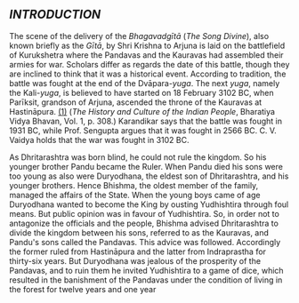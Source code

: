 ## *INTRODUCTION*

The scene of the delivery of the *Bhagavadgītā* (*The Song Divine*), also known briefly as the *Gītā*, by Shri Krishna to Arjuna is laid on the battlefield of Kurukshetra where the Pandavas and the Kauravas had assembled their armies for war. Scholars differ as regards the date of this battle, though they are inclined to think that it was a historical event. According to tradition, the battle was fought at the end of the Dvāpara-*yuga*. The next *yuga*, namely the Kali-*yuga*, is believed to have started on 18 February 3102 BC, when Parīksit, grandson of Arjuna, ascended the throne of the Kauravas at Hastināpura. [\(1\)](#page--1-0) (*The History and Culture of the Indian People*, Bharatiya Vidya Bhavan, Vol. 1, p. 308.) Karandikar says that the battle was fought in 1931 BC, while Prof. Sengupta argues that it was fought in 2566 BC. C. V. Vaidya holds that the war was fought in 3102 BC.

As Dhritarashtra was born blind, he could not rule the kingdom. So his younger brother Pandu became the Ruler. When Pandu died his sons were too young as also were Duryodhana, the eldest son of Dhritarashtra, and his younger brothers. Hence Bhishma, the oldest member of the family, managed the affairs of the State. When the young boys came of age Duryodhana wanted to become the King by ousting Yudhishtira through foul means. But public opinion was in favour of Yudhishtira. So, in order not to antagonize the officials and the people, Bhishma advised Dhritarashtra to divide the kingdom between his sons, referred to as the Kauravas, and Pandu's sons called the Pandavas. This advice was followed. Accordingly the former ruled from Hastināpura and the latter from Indraprastha for thirty-six years. But Duryodhana was jealous of the prosperity of the Pandavas, and to ruin them he invited Yudhishtira to a game of dice, which resulted in the banishment of the Pandavas under the condition of living in the forest for twelve years and one year
